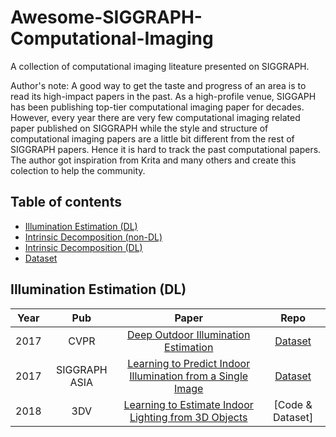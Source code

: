 # Awesome-SIGGRAPH-Computational-Imaging
A collection of computational imaging liteature presented on SIGGRAPH.

Author's note: A good way to get the taste and progress of an area is to read its high-impact papers in the past. 
As a high-profile venue, SIGGAPH has been publishing top-tier computational imaging paper for decades. However, every year there are very few computational imaging related paper published on SIGGRAPH while the style and structure of computational imaging papers are a little bit different from the rest of SIGGRAPH papers. Hence it is hard to track the past computational papers. The author got inspiration from Krita and many others and create this colection to help the community. 


## Table of contents

- [Illumination Estimation (DL)](#illumination-estimation-dl)
- [Intrinsic Decomposition (non-DL)](#intrinsic-decomposition-non-dl)
- [Intrinsic Decomposition (DL)](#intrinsic-decomposition-dl)
- [Dataset](#dataset)



## Illumination Estimation (DL)
|Year|Pub|Paper|Repo|
|:---:|:---:|:---:|:---:|
|2017|CVPR|[Deep Outdoor Illumination Estimation](https://arxiv.org/abs/1611.06403)|[Dataset](https://vision.cs.princeton.edu/projects/2012/SUN360/data/)|
|2017|SIGGRAPH ASIA|[Learning to Predict Indoor Illumination from a Single Image](https://arxiv.org/abs/1704.00090)|[Dataset](http://indoor.hdrdb.com/)|
|2018|3DV|[Learning to Estimate Indoor Lighting from 3D Objects](https://arxiv.org/abs/1806.03994)|[Code & Dataset]


